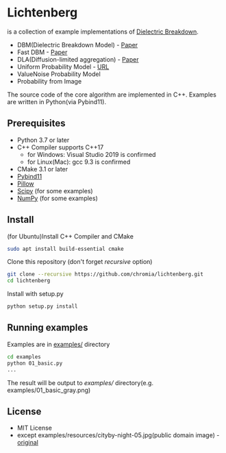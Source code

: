 # Lichtenberg

is a collection of example implementations of [Dielectric Breakdown](https://en.wikipedia.org/wiki/Electrical_breakdown).

 - DBM(Dielectric Breakdown Model) - [Paper](https://journals.aps.org/prl/abstract/10.1103/PhysRevLett.52.1033)
 - Fast DBM - [Paper](http://gamma.cs.unc.edu/FRAC/)
 - DLA(Diffusion-limited aggregation) - [Paper](https://journals.aps.org/prl/abstract/10.1103/PhysRevLett.47.1400)
 - Uniform Probability Model - [URL](http://lazylifeeasyexit.blog67.fc2.com/blog-entry-53.html)
 - ValueNoise Probability Model
 - Probability from Image
 
 The source code of the core algorithm are implemented in C++. Examples are written in Python(via Pybind11).
 
## Prerequisites
 
  - Python 3.7 or later
  - C++ Compiler supports C++17
    - for Windows: Visual Studio 2019 is confirmed
    - for Linux(Mac): gcc 9.3 is confirmed
  - CMake 3.1 or later
  - [Pybind11](https://github.com/pybind/pybind11)
  - [Pillow](https://pillow.readthedocs.io/en/stable/)
  - [Scipy](https://www.scipy.org/) (for some examples)
  - [NumPy](https://numpy.org/) (for some examples)
 
## Install
 

(for Ubuntu)Install C++ Compiler and CMake
```bash
sudo apt install build-essential cmake
```

Clone this repository (don't forget *recursive* option)

```bash
git clone --recursive https://github.com/chromia/lichtenberg.git
cd lichtenberg
```

Install with setup.py

```bash
python setup.py install
```

## Running examples

Examples are in [examples/](https://github.com/chromia/lichtenberg/tree/master/examples) directory

```bash
cd examples
python 01_basic.py
...
```

The result will be output to *examples/* directory(e.g. examples/01_basic_gray.png)
 
 
## License

- MIT License
- except examples/resources/cityby-night-05.jpg(public domain image) - [original](https://www.publicdomainpictures.net/en/view-image.php?image=149940&picture=city-by-night-05)